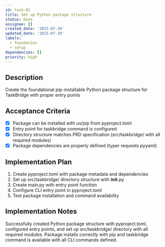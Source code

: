 ```yaml
---
id: task-01
title: Set up Python package structure
status: Done
assignee: []
created_date: '2025-07-30'
updated_date: '2025-07-30'
labels:
  - foundation
  - setup
dependencies: []
priority: high
---
```


## Description

Create the foundational pip-installable Python package structure for TaskBridge with proper entry points

## Acceptance Criteria

- [x] Package can be installed with uv/pip from pyproject.toml
- [x] Entry point for taskbridge command is configured
- [x] Directory structure matches PRD specification (src/taskbridge/ with all required modules)
- [x] Package dependencies are properly defined (typer requests pyyaml)

## Implementation Plan

1. Create pyproject.toml with package metadata and dependencies
2. Set up src/taskbridge/ directory structure with __init__.py
3. Create main.py with entry point function
4. Configure CLI entry point in pyproject.toml
5. Test package installation and command availability

## Implementation Notes

Successfully created Python package structure with pyproject.toml, configured entry points, and set up src/taskbridge/ directory with all required modules. Package installs correctly with pip and taskbridge command is available with all CLI commands defined.
